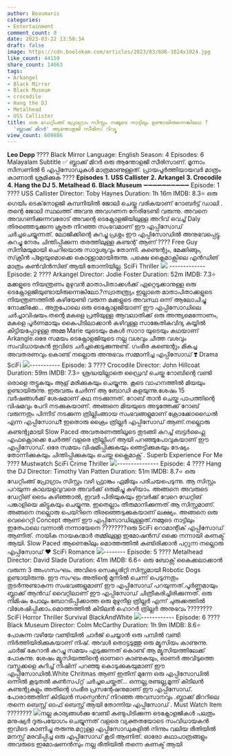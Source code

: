 ```yaml
---
author: Beaumaris
categories:
- Entertainment
comment_count: 0
date: 2023-03-22 13:58:34
draft: false
image: https://cdn.boolokam.com/articles/2023/03/6U6-1024x1024.jpg
like_count: 44159
share_count: 14663
tags:
- Arkangel
- Black Mirror
- Black Museum
- crocodile
- Hang the DJ
- Metalhead
- USS Callister
title: ഒരു ഡേറ്റിംങ്ങ് പ്രോഗ്രാം സിസ്റ്റം നമ്മുടെ നാട്ടിലും ഉണ്ടായിരുന്നെങ്കിലോ ?
  'ബ്ലാക്ക് മിറർ' ആന്തോളജി സീരിസ് റിവ്യൂ
view_count: 609886
---
```


**Leo Depp** ???? Black Mirror Language: English Season: 4 Episodes: 6 Malayalam Subtitle ✅️ ബ്ലാക്ക് മിറർ ഒരു ആന്തോളജി സീരിസാണ്. മൂന്നാം സീസണിൽ 6 എപ്പിസോഡുകൾ മാത്രമാണുള്ളത്. പ്രായപൂർത്തിയായവർ മാത്രം കാണാൻ ശ്രമിക്കുക ???? **Episodes** **1\. USS Callister** **2\. Arkangel** **3\. Crocodile** **4\. Hang the DJ** **5\. Metalhead** **6\. Black Museum** ➖️➖️➖️➖️➖️➖️➖️➖️➖️➖️ Episode: 1 ???? USS Callister Director: Toby Haynes Duration: 1h 16m IMDB: 8.3⭐️ ഒരു ഗെയിം ടെക്‌നോളജി കമ്പനിയിൽ ജോലി ചെയ്തു വരികയാണ് റോബർട്ട് ഡാലി . തന്റെ ജോലി സ്ഥലത്ത് അവനു അവഗണന നേരിടേണ്ടി വരുന്നു. അവനെ അവഗണിക്കുന്നവരോട് അവന്റെ ടെക്നോളജിയിലുള്ള അറിവ് വെച്ച് Daly തിരഞ്ഞെടുക്കുന്ന ക്രൂരത നിറഞ്ഞ സംഭവമാണ് ഈ എപ്പിസോഡ് ചർച്ചചെയ്യുന്നത്. ലോജിക്കിന്റെ കുറച്ചു പ്രശ്നം ഈ എപ്പിസോഡിൽ അനുഭവപ്പെട്ടു. കുറച്ചു നേരം ചിന്തിപ്പിക്കുന്ന തരത്തിലുള്ള കണ്ടന്റ് ആണ് ???? Free Guy സിനിമയുമായി ചെറിയൊരു സാദൃശ്യവും തോന്നി. കണ്ടെന്റും, മേക്കിങ്ങും, സ്‌ക്രീൻ പ്ളേയുമൊക്കെ കൊള്ളാമായിരുന്നു. പക്ഷെ ക്ലൈമാക്സിലെ എൻഡിങ് മാത്രം കൺവിൻസിങ് ആയി തോന്നിയില്ല. SciFi Thriller ![](https://cdn.boolokam.com/articles/2023/03/6U6-1024x1024.jpg) \------------- Episode: 2 ???? Arkangel Director: Jodie Foster Duration: 52m IMDB: 7.3⭐️ മക്കളുടെ നിയന്ത്രണം മുഴുവൻ മാതാപിതാക്കൾക്ക് ഏറ്റെടുക്കാനുള്ള ഒരു ടെക്നോളജിയുണ്ടായിരുന്നെങ്കിലോ.?സ്വാതന്ത്ര്യം ഇല്ലാതെ മാതാപിതാക്കളുടെ നിയന്ത്രണത്തിൽ കഴിയേണ്ടി വരുന്ന മക്കളുടെ അവസ്ഥ ഒന്ന് ആലോചിച്ചു നോക്കിക്കേ... അതുപോലെ ഒരു ടെക്നോളജിയാണ് ഈ എപ്പിസോഡിലെ ചർച്ചാവിഷയം.തന്റെ മകളെ പ്രതിയുള്ള ആവലാതിക്ക് ഒരു അന്ത്യമെന്നോണം, മകളെ പൂർണമായും കൈപിടിലാക്കാൻ കഴിവുള്ള സാങ്കേതികവിദ്യ കയ്യിൽ കിട്ടിയപ്പോഴുള്ള അമ്മ Marie യുടെയും മകൾ സാറാ യുടെയും കഥയാണ് Arkangle.ഒരേ സമയം ടെക്നോളജിയുടെ നല്ല വശവും ചീത്ത വശവും സംവിധായകൻ ഇവിടെ ചർച്ചക്കെടുക്കുന്നുണ്ട്. ഗംഭീര കണ്ടെന്റും മികച്ച അവതരണവും കൊണ്ട് നല്ലൊരു അനുഭവം സമ്മാനിച്ച എപ്പിസോഡ് ❣️ Drama SciFi ![](https://cdn.boolokam.com/articles/2023/03/GEG.webp)\----------- Episode: 3 ???? Crocodile Director: John Hillcoat Duration: 59m IMDB: 7.3⭐️ ശ്രദ്ധയില്ലാതെ ഡ്രൈവ് ചെയ്ത റോബിന്റെ വണ്ടി ഒരാളെ തട്ടുകയും ആള് മരിക്കുകയും ചെയ്യുന്നു. കൂടെ വാഹനത്തിൽ മിയയും ഉണ്ടായിരുന്നു. ഇരുവരും ചേർന്ന് ആ ബോഡി കളയുന്നു.ശേഷം 15 വർഷങ്ങൾക്ക് ശേഷമാണ് കഥ നടക്കുന്നത്. റോബ് താൻ ചെയ്ത പാപത്തിന്റെ വിഷമവും പേറി നടക്കുകയാണ്. അങ്ങനെ മിയയുടെ അടുത്തേക്ക് റോബ് വരുന്നതും പിന്നീട് നടക്കുന്ന ത്രില്ലിംങ്ങായ സംഭവങ്ങളുമാണ് ക്രോക്കോഡൈൽ എന്ന എപ്പിസോഡ്❗️ ഇതൊരു ക്രൈം ത്രില്ലർ എപ്പിസോഡ് ആണ്.നല്ലൊരു കണ്ടന്റുമായി Slow Paced അവതരണത്തിലൂടെ തുടങ്ങി കുറച്ച് ബട്ടർഫ്ലൈ എഫക്റ്റൊക്കെ ചേർത്ത് വളരെ ത്രില്ലിംഗ് ആയി പറഞ്ഞുപോവുകയാണ് ഈ എപ്പിസോഡ്. ഒരേ സമയം വിഷമിപ്പിക്കുകയും ഞെട്ടിക്കുകയും ദേഷ്യം തോന്നിക്കുകയും ചിന്തിപ്പിക്കുകയും ചെയ്ത ക്ലൈമാക്സ്‌ . Superb Experience For Me ???? Mustwatch SciFi Crime Thriller ![](https://cdn.boolokam.com/articles/2023/03/DQDDFF-1024x576.jpg)\--------------- Episode: 4 ???? Hang the DJ Director: Timothy Van Patten Duration: 51m IMDB: 8.7⭐️ ഒരു ഡേറ്റിംങ്ങ് പ്രോഗ്രാം സിസ്റ്റം വഴി ഫ്രാങ്കും ഏമിയും പരിചയപെടുന്നു. ആ സിസ്റ്റം പറയുന്ന കാലയളവുവരെ അവർക്ക് ഒരുമിച്ചു കഴിയാം. അങ്ങനെ അവരുടെ ഡേറ്റിങ് ടൈം കഴിഞ്ഞാൽ, ഇവർ പിരിയുകയും ഇവർക്ക് വേറെ ഡേറ്റിങ് പങ്കാളിയെ കിട്ടുകയും ചെയ്യുന്നു. ഇതെല്ലാം തീരുമാനിക്കുന്നത് ആ സിസ്റ്റമാണ്. അങ്ങനെ നല്ലൊരു പെയ്റിനെ തിരഞ്ഞെടുക്കുകയാണ് ലക്ഷ്യം. അങ്ങനെ ഒരു വെറൈറ്റി Concept ആണ് ഈ എപ്പിസോഡിലുള്ളത്.നമ്മുടെ നാട്ടിലും ഇത്പോലെ വന്നാൽ നന്നായേനെ ????????ഒരു SciFi റൊമാന്റിക് എപ്പിസോഡ് ആണിത്. നായിക നായകന്മാർ തമ്മിലുള്ള ഇമോഷൻസ് ഒക്കെ നന്നായി കണക്ട് ആയി. Slow Paced ആണെങ്കിലും മൊത്തത്തിൽ കണ്ടിരിക്കാൻ പറ്റുന്ന നല്ലൊരു എപ്പിസോഡ് ❤️ SciFi Romance ![](https://cdn.boolokam.com/articles/2023/03/WFFWFFF.jpg)\-------- Episode: 5 ???? Metalhead Director: David Slade Duration: 41m IMDB: 6.6⭐️ ഒരു ബോക്സ്‌ കൈക്കലാക്കാൻ വരുന്ന 3 അംഗസംഘം. അവിടെ സെക്യൂരിറ്റി സിസ്റ്റമായി Robotic Dogs ഉണ്ടായിരുന്നു. ഈ സംഘം അതിന്റെ മുന്നിൽ ചെന്ന് പെടുന്നതും തുടർന്നുണ്ടാകുന്ന സംഭവങ്ങളുമാണ് ഈ എപ്പിസോഡ് പറയുന്നത്.പൂർണ്ണമായും ബ്ലാക്ക് ആൻഡ് വൈറ്റിലാണ് ഈ എപ്പിസോഡ് ചിത്രീകരിച്ചിരിക്കുന്നത്. ഒരു നിമിഷം പോലും ബോറടിപ്പിക്കാത്ത ഒരു മുഴുനീള ത്രില്ലർ എന്ന് ചുരുക്കത്തിൽ വിശേഷിപ്പിക്കാം.മൊത്തത്തിൽ കിടിലൻ ഹൊറർ ത്രില്ലർ അനുഭവം ???????? SciFi Horror Thriller Survival BlackAndWhite ![](https://cdn.boolokam.com/articles/2023/03/T3T3TT-3.jpg)\------------ Episode: 6 ???? Black Museum Director: Colm McCarthy Duration: 1h 9m IMDB: 8.6⭐️ പോകുന്ന വഴിയേ വണ്ടിയിൽ ചാർജ് ചെയ്യാൻ ഒരു പമ്പിൽ വണ്ടി നിർത്തിയിരിക്കുകയാണ് നിഷ്. അവൾ തൊട്ടടുത്തു ഒരു മ്യൂസിയം കാണുന്നു. ചാർജ് കേറാൻ കുറച്ചു സമയം എടുക്കുന്നത് കൊണ്ട് ആ മ്യൂസിയത്തിലേക്ക് പോകുന്നു. ശേഷം മ്യൂസിയത്തിന്റെ ഓണറെ കാണുകയും, ഓണർ അവിടുത്തെ വസ്തുക്കളെ കുറിച്ച് നിഷിന് പറഞ്ഞു കൊടുക്കുകയുമാണ് ഈ എപ്പിസോഡിൽ.White Chritmas ആണ് ഇതിന് മുന്നേ ഒരു എപ്പിസോഡിൽ ഒന്നിൽ കൂടുതൽ കൺസപ്റ്റ് ചർച്ചചെയ്തത്... ഒന്നല്ല,രണ്ടല്ല,മൂന്ന് കിടിലൻ കണ്ടന്റുകളും അതിന്റെ ഗംഭീര പ്രസന്റേഷനുമാണ് ഈ എപ്പിസോഡ്. പോരാത്തതിന് കിടിലൻ സസ്പെൻസ് നിറഞ്ഞ അവസാനവും .ബ്ലാക്ക് മിററിലെ തന്നെ ബെസ്റ്റ് ഓഫ് ബെസ്റ്റ് ആയി തോന്നിയ എപ്പിസോഡ് . Must Watch Item ???????? ![](https://cdn.boolokam.com/articles/2023/03/DQQQQEE-1024x683.jpg)നല്ല കാര്യങ്ങൾക്കു വേണ്ടി കണ്ടുപിടിക്കുന്ന ടെക്നോളജികൾ പലതും മനുഷ്യർ ദുരുപയോഗം ചെയ്യുന്നത് വളരെ വ്യക്തതയോടെ സംവിധായകൻ ഇവിടെ കാണിച്ചു തരുന്നു.മറ്റുള്ള എപ്പിസോഡുകളിൽ നിന്നും വലിയ രീതിയിൽ മനസ്സ് മരവിപ്പിച്ച ഒരു എപ്പിസോഡ് കൂടി ആണിത്. ഓരോ കഥാപാത്രങ്ങളും അവരുടെ ഇമോഷണൻസും നല്ല രീതിയിൽ തന്നെ കണക്ട് ആയി